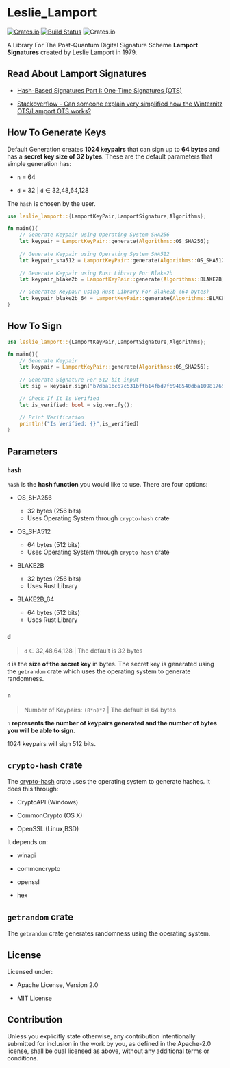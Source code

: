 # Leslie_Lamport

[![Crates.io](https://img.shields.io/crates/v/leslie_lamport?style=flat-square)](https://crates.io/crates/leslie_lamport)
[![Build Status](https://travis-ci.org/0xAtropine/Leslie-Lamport.svg?branch=master)](https://travis-ci.org/0xAtropine/Leslie-Lamport)
![Crates.io](https://img.shields.io/crates/l/leslie_lamport?style=flat-square)

A Library For The Post-Quantum Digital Signature Scheme **Lamport Signatures** created by Leslie Lamport in 1979.

## Read About Lamport Signatures

* [Hash-Based Signatures Part I: One-Time Signatures (OTS)](https://cryptoservices.github.io/quantum/2015/12/04/one-time-signatures.html)

* [Stackoverflow - Can someone explain very simplified how the Winternitz OTS/Lamport OTS works?](https://iota.stackexchange.com/questions/645/can-someone-explain-very-simplified-how-the-winternitz-ots-lamport-ots-works)

## How To Generate Keys

Default Generation creates **1024 keypairs** that can sign up to **64 bytes** and has a **secret key size of 32 bytes**. These are the default parameters that simple generation has:

* `n` = 64

* `d` = 32 | `d` ∈ 32,48,64,128

The `hash` is chosen by the user.

```rust
use leslie_lamport::{LamportKeyPair,LamportSignature,Algorithms};

fn main(){
    // Generate Keypair using Operating System SHA256
    let keypair = LamportKeyPair::generate(Algorithms::OS_SHA256);
    
    // Generate Keypair using Operating System SHA512
    let keypair_sha512 = LamportKeyPair::generate(Algorithms::OS_SHA512);
    
    // Generate Keypair using Rust Library For Blake2b
    let keypair_blake2b = LamportKeyPair::generate(Algorithms::BLAKE2B);

    // Generates Keypaur using Rust Library For Blake2b (64 bytes)
    let keypair_blake2b_64 = LamportKeyPair::generate(Algorithms::BLAKE2B_64);
}
```

## How To Sign

```rust
use leslie_lamport::{LamportKeyPair,LamportSignature,Algorithms};

fn main(){
    // Generate Keypair
    let keypair = LamportKeyPair::generate(Algorithms::OS_SHA256);
    
    // Generate Signature For 512 bit input
    let sig = keypair.sign("b7dba1bc67c531bffb14fbd7f6948540dba10981765a0538575bed2b6bf553d43f35c287635ef7c4cb2c379f71218edaf70d5d73844910684103b99916e428c2");

    // Check If It Is Verified
    let is_verified: bool = sig.verify();

    // Print Verification
    println!("Is Verified: {}",is_verified)
}
```

## Parameters

### `hash`

`hash` is the **hash function** you would like to use. There are four options:

* OS_SHA256
    * 32 bytes (256 bits)
    * Uses Operating System through `crypto-hash` crate

* OS_SHA512
    * 64 bytes (512 bits)
    * Uses Operating System through `crypto-hash` crate

* BLAKE2B
    * 32 bytes (256 bits)
    * Uses Rust Library

* BLAKE2B_64
    * 64 bytes (512 bits)
    * Uses Rust Library

### `d`

> `d` ∈ 32,48,64,128 | The default is 32 bytes

`d` is the **size of the secret key** in bytes. The secret key is generated using the `getrandom` crate which uses the operating system to generate randomness.

### `n`

> Number of Keypairs: `(8*n)*2` | The default is 64 bytes

`n` **represents the number of keypairs generated and the number of bytes you will be able to sign**.

1024 keypairs will sign 512 bits.


## `crypto-hash` crate

The [crypto-hash](https://github.com/malept/crypto-hash) crate uses the operating system to generate hashes. It does this through:

* CryptoAPI (Windows)

* CommonCrypto (OS X)

* OpenSSL (Linux,BSD)

It depends on:

* winapi

* commoncrypto

* openssl

* hex

## `getrandom` crate

The `getrandom` crate generates randomness using the operating system.

## License

Licensed under:

* Apache License, Version 2.0

* MIT License

## Contribution

Unless you explicitly state otherwise, any contribution intentionally submitted
for inclusion in the work by you, as defined in the Apache-2.0 license, shall be dual licensed as above, without any additional terms or conditions.
